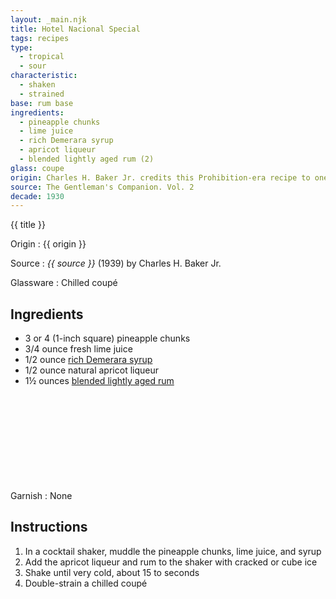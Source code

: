 ```yaml
---
layout: _main.njk
title: Hotel Nacional Special
tags: recipes
type:
  - tropical
  - sour
characteristic:
  - shaken
  - strained
base: rum base
ingredients:
  - pineapple chunks
  - lime juice
  - rich Demerara syrup
  - apricot liqueur
  - blended lightly aged rum (2)
glass: coupe
origin: Charles H. Baker Jr. credits this Prohibition-era recipe to one Wil P. Taylor in an anecdote that involves the <q>near blast[ing of] a marvellous [sic.] hotel off the map, to get at those Machado-phile officers hiding there.</q> Gerardo Machado was a general of the Cuban War of Independence and President of Cuba from 1925 to 1933. Baker first published the recipe in 1939.
source: The Gentleman's Companion. Vol. 2
decade: 1930
---
```

<!-- markdownlint-disable MD025 -->
{{ title }}
<!-- markdownlint-disable MD025 -->

Origin
  : {{ origin }}

Source
  : <cite>{{ source }}</cite> (1939) by Charles H. Baker Jr.

Glassware
  : Chilled coupé

## Ingredients

* 3 or 4 (1-inch square) pineapple chunks
* 3/4 ounce fresh lime juice
* 1/2 ounce [rich Demerara syrup](/mixes/2-1-simple-syrup)
* 1/2 ounce natural apricot liqueur
* 1&frac12; ounces [blended lightly aged rum](/rums/04-rum-blended-lightly-aged/)<icon-l space="1em" class="bigger" label="(2)"><span class="with-icon"><svg class="icon"><use href="/assets/images/icons/circle-2.svg#circle-2"></use></svg></span></icon-l>

Garnish
  : None

## Instructions

1. In a cocktail shaker, muddle the pineapple chunks, lime juice, and syrup
2. Add the apricot liqueur and rum to the shaker with cracked or cube ice
3. Shake until very cold, about 15 to seconds
4. Double-strain a chilled coupé
